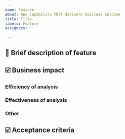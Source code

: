 ```yaml
---
name: Feature
about: New capability that delivers business outcome
title: Title
labels: Feature
assignees: ''

---
```

## 💬 Brief description of feature

<!-- In a few words, what is this feature -->

## ☑️ Business impact
<!-- detail how business will benefit from this feature -->

### Efficiency of analysis

### Effectiveness of analysis

### Other

## ☑️ Acceptance criteria

<!-- - A list of things that can be verified to show that this user story is satisfied. use [markdown checklist format](https://github.blog/2013-01-09-task-lists-in-gfm-issues-pulls-comments/)-->
